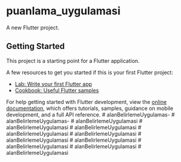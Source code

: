 # puanlama_uygulamasi

A new Flutter project.

## Getting Started

This project is a starting point for a Flutter application.

A few resources to get you started if this is your first Flutter project:

- [Lab: Write your first Flutter app](https://docs.flutter.dev/get-started/codelab)
- [Cookbook: Useful Flutter samples](https://docs.flutter.dev/cookbook)

For help getting started with Flutter development, view the
[online documentation](https://docs.flutter.dev/), which offers tutorials,
samples, guidance on mobile development, and a full API reference.
#   a l a n B e l i r l e m e U y g u l a m a s -  
 #   a l a n B e l i r l e m e U y g u l a m a s -  
 #   a l a n B e l i r l e m e U y g u l a m a s i  
 #   a l a n B e l i r l e m e U y g u l a m a s i  
 #   a l a n B e l i r l e m e U y g u l a m a s i  
 #   a l a n B e l i r l e m e U y g u l a m a s i  
 #   a l a n B e l i r l e m e U y g u l a m a s i  
 #   a l a n B e l i r l e m e U y g u l a m a s i  
 #   a l a n B e l i r l e m e U y g u l a m a s i  
 #   a l a n B e l i r l e m e U y g u l a m a s i  
 #   a l a n B e l i r l e m e U y g u l a m a s i  
 #   a l a n B e l i r l e m e U y g u l a m a s i  
 